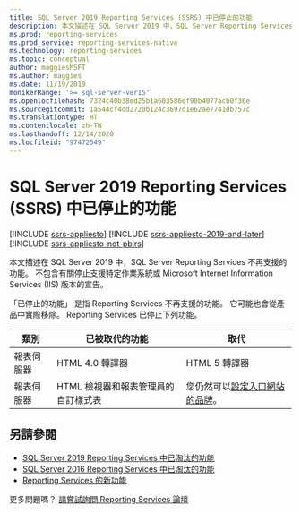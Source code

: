 ```yaml
---
title: SQL Server 2019 Reporting Services (SSRS) 中已停止的功能
description: 本文描述在 SQL Server 2019 中，SQL Server Reporting Services 不再支援的功能。
ms.prod: reporting-services
ms.prod_service: reporting-services-native
ms.technology: reporting-services
ms.topic: conceptual
author: maggiesMSFT
ms.author: maggies
ms.date: 11/19/2019
monikerRange: '>= sql-server-ver15'
ms.openlocfilehash: 7324c40b38ed25b1a603586ef90b4077acb0f36e
ms.sourcegitcommit: 1a544cf4dd2720b124c3697d1e62ae7741db757c
ms.translationtype: HT
ms.contentlocale: zh-TW
ms.lasthandoff: 12/14/2020
ms.locfileid: "97472549"
---
```

# <a name="discontinued-functionality-in-sql-server-2019-reporting-services-ssrs"></a>SQL Server 2019 Reporting Services (SSRS) 中已停止的功能

[!INCLUDE [ssrs-appliesto](../includes/ssrs-appliesto.md)] [!INCLUDE [ssrs-appliesto-2019-and-later](../includes/ssrs-appliesto-2019-and-later.md)] [!INCLUDE [ssrs-appliesto-not-pbirs](../includes/ssrs-appliesto-not-pbirs.md)]

本文描述在 SQL Server 2019 中，SQL Server Reporting Services 不再支援的功能。 不包含有關停止支援特定作業系統或 Microsoft Internet Information Services (IIS) 版本的宣告。

「已停止的功能」  是指 Reporting Services 不再支援的功能。 它可能也會從產品中實際移除。 Reporting Services 已停止下列功能。

| 類別 | 已被取代的功能 | 取代 |
| --- | --- | --- |
| 報表伺服器 | HTML 4.0 轉譯器 | HTML 5 轉譯器 |
| 報表伺服器 | HTML 檢視器和報表管理員的自訂樣式表 | 您仍然可以[設定入口網站的品牌](branding-the-web-portal.md)。 |

## <a name="see-also"></a>另請參閱

- [SQL Server 2019 Reporting Services 中已淘汰的功能](deprecated-features-sql-server-2019-reporting-services-ssrs.md)
- [SQL Server 2016 Reporting Services 中已淘汰的功能](deprecated-features-sql-server-2017-reporting-services-ssrs.md)  
- [Reporting Services 的新功能](../reporting-services/what-s-new-in-sql-server-reporting-services-ssrs.md)  

更多問題嗎？ [請嘗試詢問 Reporting Services 論壇](https://go.microsoft.com/fwlink/?LinkId=620231)
